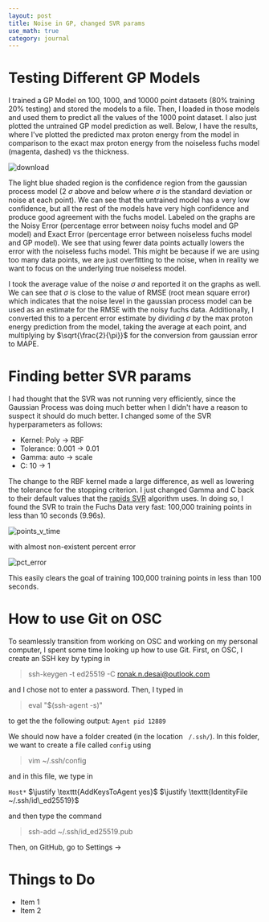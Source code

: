 ```yaml
---
layout: post
title: Noise in GP, changed SVR params
use_math: true
category: journal
---
```



# Testing Different GP Models

I trained a GP Model on 100, 1000, and 10000 point datasets (80% training 20% testing) and stored the models to a file. Then, I loaded in those models and used them to predict all the values of the 1000 point dataset. I also just plotted the untrained GP model prediction as well. Below, I have the results, where I've plotted the predicted max proton energy from the model in comparison to the exact max proton energy from the noiseless fuchs model (magenta, dashed) vs the thickness. 

![download](https://user-images.githubusercontent.com/98538788/235240618-06ea90c0-38d4-4956-856c-66f830fd7871.png)

The light blue shaded region is the confidence region from the gaussian process model (2 $\sigma$ above and below where $\sigma$ is the standard deviation or noise at each point). We can see that the untrained model has a very low confidence, but all the rest of the models have very high confidence and produce good agreement with the fuchs model. Labeled on the graphs are the Noisy Error (percentage error between noisy fuchs model and GP model) and Exact Error (percentage error between noiseless fuchs model and GP model). We see that using fewer data points actually lowers the error with the noiseless fuchs model. This might be because if we are using too many data points, we are just overfitting to the noise, when in reality we want to focus on the underlying true noiseless model. 

I took the average value of the noise $\sigma$ and reported it on the graphs as well. We can see that $\sigma$ is close to the value of RMSE (root mean square error) which indicates that the noise level in the gaussian process model can be used as an estimate for the RMSE with the noisy fuchs data. Additionally, I converted this to a percent error estimate by dividing $\sigma$ by the max proton energy prediction from the model, taking the average at each point, and multiplying by $\sqrt{\frac{2}{\pi}}$ for the conversion from gaussian error to MAPE.


# Finding better SVR params

I had thought that the SVR was not running very efficiently, since the Gaussian Process was doing much better when I didn't have a reason to suspect it should do much better. I changed some of the SVR hyperparameters as follows: 

- Kernel: Poly $\rightarrow$ RBF
- Tolerance: 0.001 $\rightarrow$ 0.01
- Gamma: auto $\rightarrow$ scale
- C: 10 $\rightarrow$ 1

The change to the RBF kernel made a large difference, as well as lowering the tolerance for the stopping criterion. I just changed Gamma and C back to their default values that the [rapids SVR](https://docs.rapids.ai/api/cuml/stable/api/#support-vector-machines) algorithm uses. In doing so, I found the SVR to train the Fuchs Data very fast: 100,000 training points in less than 10 seconds (9.96s). 

![points_v_time](https://user-images.githubusercontent.com/98538788/235244831-5dc98ff9-072f-4e34-a772-d3b32e3532f4.png)

with almost non-existent percent error

![pct_error](https://user-images.githubusercontent.com/98538788/235244955-ffb5ca43-e2a6-4ebd-947f-540a9156519d.png)

This easily clears the goal of training 100,000 training points in less than 100 seconds. 

# How to use Git on OSC

To seamlessly transition from working on OSC and working on my personal computer, I spent some time looking up how to use Git. First, on OSC, I create an SSH key by typing in 

> ssh-keygen -t ed25519 -C ronak.n.desai@outlook.com

and I chose not to enter a password. Then, I typed in 

> eval "$(ssh-agent -s)"

to get the the following output: $\texttt{Agent pid 12889}$


We should now have a folder created (in the location $\texttt{~/.ssh/}$). In this folder, we want to create a file called $\texttt{config}$ using 

> vim ~/.ssh/config

and in this file, we type in 

$\texttt{Host*}$
  $\justify \texttt{AddKeysToAgent yes}$
  $\justify \texttt{IdentityFile ~/.ssh/id\_ed25519}$
  
and then type the command

> ssh-add ~/.ssh/id_ed25519.pub

Then, on GitHub, go to Settings $\rightarrow$


# Things to Do
- Item 1
- Item 2
